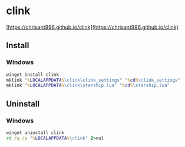 # clink

[https://chrisant996.github.io/clink](https://chrisant996.github.io/clink)

## Install

### Windows

```bat
winget install clink
mklink "%LOCALAPPDATA%\clink\clink_settings" "%cd%\clink_settings"
mklink "%LOCALAPPDATA%\clink\starship.lua" "%cd%\starship.lua"
```

## Uninstall

### Windows

```bat
winget uninstall clink
rd /q /s "%LOCALAPPDATA%\clink" 2>nul
```
